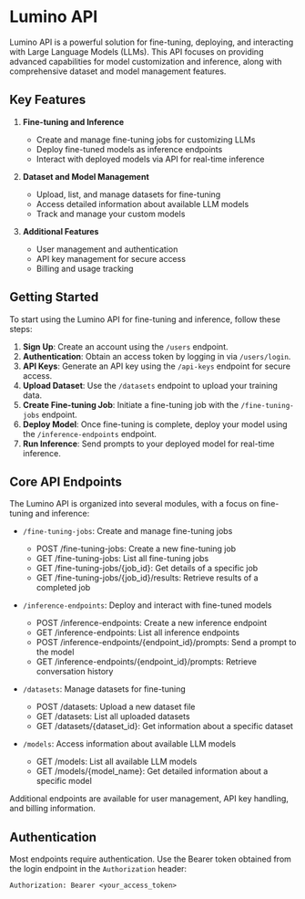 # Lumino API

Lumino API is a powerful solution for fine-tuning, deploying, and interacting with Large Language Models (LLMs). This API focuses on providing advanced capabilities for model customization and inference, along with comprehensive dataset and model management features.

## Key Features

1. **Fine-tuning and Inference**
   - Create and manage fine-tuning jobs for customizing LLMs
   - Deploy fine-tuned models as inference endpoints
   - Interact with deployed models via API for real-time inference

2. **Dataset and Model Management**
   - Upload, list, and manage datasets for fine-tuning
   - Access detailed information about available LLM models
   - Track and manage your custom models

3. **Additional Features**
   - User management and authentication
   - API key management for secure access
   - Billing and usage tracking

## Getting Started

To start using the Lumino API for fine-tuning and inference, follow these steps:

1. **Sign Up**: Create an account using the `/users` endpoint.
2. **Authentication**: Obtain an access token by logging in via `/users/login`.
3. **API Keys**: Generate an API key using the `/api-keys` endpoint for secure access.
4. **Upload Dataset**: Use the `/datasets` endpoint to upload your training data.
5. **Create Fine-tuning Job**: Initiate a fine-tuning job with the `/fine-tuning-jobs` endpoint.
6. **Deploy Model**: Once fine-tuning is complete, deploy your model using the `/inference-endpoints` endpoint.
7. **Run Inference**: Send prompts to your deployed model for real-time inference.

## Core API Endpoints

The Lumino API is organized into several modules, with a focus on fine-tuning and inference:

- `/fine-tuning-jobs`: Create and manage fine-tuning jobs
  - POST /fine-tuning-jobs: Create a new fine-tuning job
  - GET /fine-tuning-jobs: List all fine-tuning jobs
  - GET /fine-tuning-jobs/{job_id}: Get details of a specific job
  - GET /fine-tuning-jobs/{job_id}/results: Retrieve results of a completed job

- `/inference-endpoints`: Deploy and interact with fine-tuned models
  - POST /inference-endpoints: Create a new inference endpoint
  - GET /inference-endpoints: List all inference endpoints
  - POST /inference-endpoints/{endpoint_id}/prompts: Send a prompt to the model
  - GET /inference-endpoints/{endpoint_id}/prompts: Retrieve conversation history

- `/datasets`: Manage datasets for fine-tuning
  - POST /datasets: Upload a new dataset file
  - GET /datasets: List all uploaded datasets
  - GET /datasets/{dataset_id}: Get information about a specific dataset

- `/models`: Access information about available LLM models
  - GET /models: List all available LLM models
  - GET /models/{model_name}: Get detailed information about a specific model

Additional endpoints are available for user management, API key handling, and billing information.

## Authentication

Most endpoints require authentication. Use the Bearer token obtained from the login endpoint in the `Authorization` header:

```
Authorization: Bearer <your_access_token>
```

